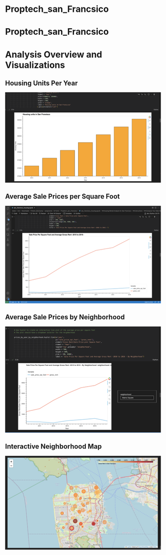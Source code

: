 # Proptech_san_Francsico

# Proptech_san_Francsico

# Analysis Overview and Visualizations

## Housing Units Per Year
![Housing Units per Year](/Images/1.png)

## Average Sale Prices per Square Foot
![Average Sale Prices per Square Foot](/Images/2.png)

## Average Sale Prices by Neighborhood
![Pricing Info by Neighborhood](/Images/3.png)

## Interactive Neighborhood Map
![GeoViews Plot](/Images/4.png)
